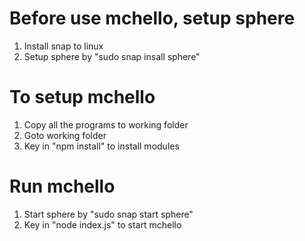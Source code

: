 # Before use mchello, setup sphere
1. Install snap to linux
2. Setup sphere by "sudo snap insall sphere"

# To setup mchello
1. Copy all the programs to working folder
2. Goto working folder
3. Key in "npm install" to install modules

# Run mchello
1. Start sphere by "sudo snap start sphere"
2. Key in "node index.js" to start mchello
